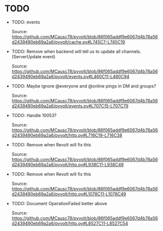 # TODO

* TODO: events

  Source: https://github.com/MCausc78/pyvolt/blob/86f065addf9e6067d4b78a56d2439490eb69a2a6/pyvolt/cache.py#L745C7-L745C19

* TODO: Remove when backend will tell us to update all channels. (ServerUpdate event)

  Source: https://github.com/MCausc78/pyvolt/blob/86f065addf9e6067d4b78a56d2439490eb69a2a6/pyvolt/events.py#L460C11-L460C94

* TODO: Maybe ignore @everyone and @online pings in DM and groups?

  Source: https://github.com/MCausc78/pyvolt/blob/86f065addf9e6067d4b78a56d2439490eb69a2a6/pyvolt/events.py#L707C15-L707C79

* TODO: Handle 10053?

  Source: https://github.com/MCausc78/pyvolt/blob/86f065addf9e6067d4b78a56d2439490eb69a2a6/pyvolt/http.py#L716C19-L716C38

* TODO: Remove when Revolt will fix this

  Source: https://github.com/MCausc78/pyvolt/blob/86f065addf9e6067d4b78a56d2439490eb69a2a6/pyvolt/http.py#L938C11-L938C49

* TODO: Remove when Revolt will fix this

  Source: https://github.com/MCausc78/pyvolt/blob/86f065addf9e6067d4b78a56d2439490eb69a2a6/pyvolt/http.py#L1078C11-L1078C49

* TODO: Document OperationFailed better above

  Source: https://github.com/MCausc78/pyvolt/blob/86f065addf9e6067d4b78a56d2439490eb69a2a6/pyvolt/http.py#L8527C11-L8527C54

